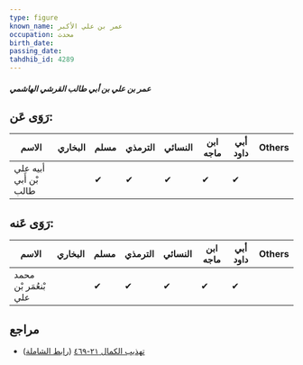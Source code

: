 ```yaml
---
type: figure
known_name: عمر بن علي الأكبر
occupation: محدث
birth_date:
passing_date:
tahdhib_id: 4289
---
```

##### عمر بن علي بن أبي طالب القرشي الهاشمي

## رَوَى عَن:
| الاسم                  | البخاري | مسلم | الترمذي | النسائي | ابن ماجه | أبي داود | Others |
| ---------------------- | ------- | ---- | ------- | ------- | -------- | -------- | ------ |
| أبيه علي بْن أَبي طالب |         | ✔    | ✔       | ✔       | ✔        | ✔        |        |
## رَوَى عَنه:
| الاسم                 | البخاري | مسلم | الترمذي | النسائي | ابن ماجه | أبي داود | Others |
| --------------------- | ------- | ---- | ------- | ------- | -------- | -------- | ------ |
| محمد بْنعُمَر بْن علي |         | ✔    | ✔       | ✔       | ✔        | ✔        |        |
## مراجع
- [تهذيب الكمال ٢١-٤٦٩](obsidian://open?vault=Tahdhib-al-Kamal&file=Figures/٤٢٨٩-عمر%20بن%20علي%20بن%20أبي%20طالب%20القرشي%20الهاشمي) ([رابط الشاملة](https://shamela.ws/book/3722/11116))